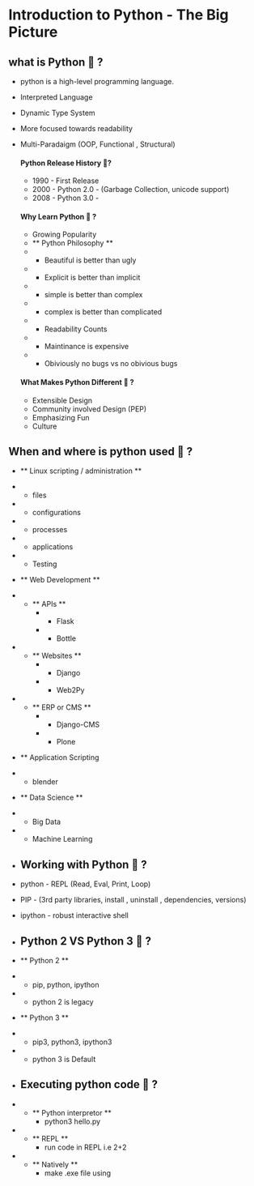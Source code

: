 # Introduction to Python - The Big Picture

## what is Python :thinking: ?
- python is a high-level programming language.
- Interpreted Language
- Dynamic Type System
- More focused towards readability
- Multi-Paradaigm (OOP, Functional , Structural)

    #### Python Release History :thinking:?
    - 1990 - First Release
    - 2000 - Python 2.0 - (Garbage Collection, unicode support)
    - 2008 - Python 3.0 - 
    #### Why Learn Python :thinking: ?
    - Growing Popularity
    - ** Python Philosophy **
    - - Beautiful is better than ugly
    - - Explicit is better than implicit
    - - simple is better than complex
    - - complex is better than complicated
    - - Readability Counts
    - - Maintinance is expensive
    - - Obiviously no bugs vs no obivious bugs
    #### What Makes Python Different :thinking: ?
    - Extensible Design
    - Community involved Design (PEP)
    - Emphasizing Fun
    - Culture

## When and where is python used :thinking: ?
- ** Linux scripting / administration **
- - files
- - configurations
- - processes
- - applications
- - Testing
- ** Web Development **
- - ** APIs **
    - - Flask
    - - Bottle
- - ** Websites **
    - - Django
    - - Web2Py
- - ** ERP or CMS **
    - - Django-CMS
    - - Plone
- ** Application Scripting
- - blender
- ** Data Science **
- - Big Data
- - Machine Learning

- ## Working with Python :thinking: ?
- python - REPL (Read, Eval, Print, Loop)
- PIP - (3rd party libraries, install , uninstall , dependencies, versions)
- ipython - robust interactive shell


- ## Python 2 VS Python 3 :thinking: ?
- ** Python 2 **
- - pip, python, ipython
- - python 2 is legacy
- ** Python 3 **
- - pip3, python3, ipython3
- - python 3 is Default

- ## Executing python code :thinking: ?
- - ** Python interpretor **
    - python3 hello.py
- - ** REPL **
    - run code in REPL i.e 2+2
- - ** Natively **
    - make .exe file using